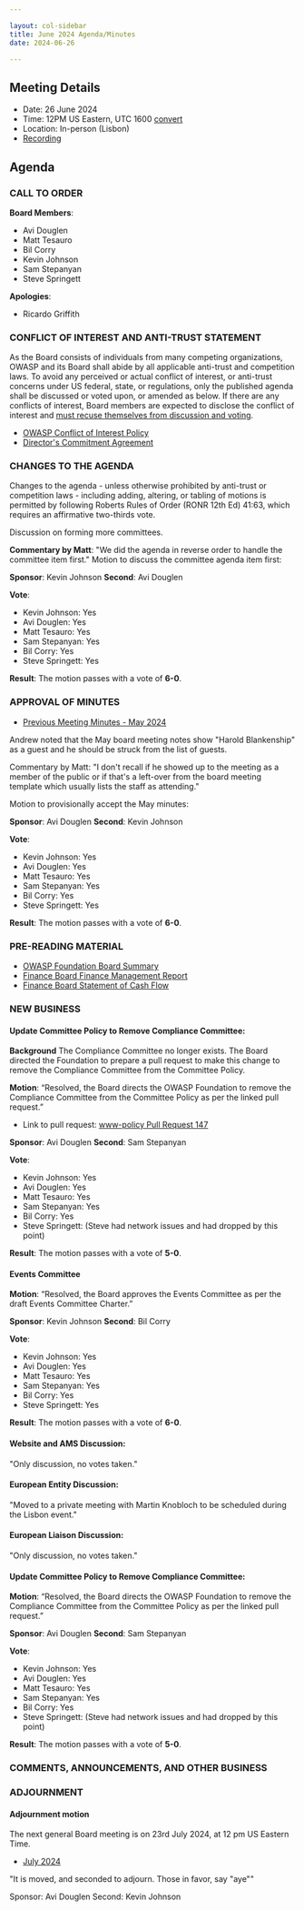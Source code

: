 ```yaml
---

layout: col-sidebar
title: June 2024 Agenda/Minutes
date: 2024-06-26

---
```


## Meeting Details

- Date: 26 June 2024
- Time: 12PM US Eastern, UTC 1600 [convert](https://www.timeanddate.com/worldclock/meetingdetails.html?year=2024&month=6&day=25&hour=16&min=0&sec=0&p1=398&p2=110&p3=197&p4=64&p5=136&p6=179)
- Location: In-person (Lisbon)
- [Recording](https://youtu.be/JjLCYWERXkQ)

## Agenda

### CALL TO ORDER

**Board Members**:
- Avi Douglen
- Matt Tesauro
- Bil Corry
- Kevin Johnson
- Sam Stepanyan
- Steve Springett

**Apologies**:
- Ricardo Griffith


### CONFLICT OF INTEREST AND ANTI-TRUST STATEMENT

As the Board consists of individuals from many competing organizations, OWASP and its Board shall abide by all applicable anti-trust and competition laws. To avoid any perceived or actual conflict of interest, or anti-trust concerns under US federal, state, or regulations, only the published agenda shall be discussed or voted upon, or amended as below. If there are any conflicts of interest, Board members are expected to disclose the conflict of interest and [must recuse themselves from discussion and voting](https://policy.owasp.org/legal/bylaws#section-702-disclosure-required).

- [OWASP Conflict of Interest Policy](https://policy.owasp.org/operational/conflict-of-interest)
- [Director's Commitment Agreement](https://policy.owasp.org/legal/directors-committment-agreement)

### CHANGES TO THE AGENDA

Changes to the agenda - unless otherwise prohibited by anti-trust or competition laws - including adding, altering, or tabling of motions is permitted by following Roberts Rules of Order (RONR 12th Ed) 41:63, which requires an affirmative two-thirds vote.

Discussion on forming more committees.

**Commentary by Matt**: "We did the agenda in reverse order to handle the committee item first."
Motion to discuss the committee agenda item first:

**Sponsor**: Kevin Johnson
**Second**: Avi Douglen

**Vote**:

- Kevin Johnson: Yes
- Avi Douglen: Yes
- Matt Tesauro: Yes
- Sam Stepanyan: Yes
- Bil Corry: Yes
- Steve Springett: Yes

**Result**: The motion passes with a vote of **6-0**.

### APPROVAL OF MINUTES
- [Previous Meeting Minutes - May 2024](/meetings-historical/2024/202405)

Andrew noted that the May board meeting notes show "Harold Blankenship" as a guest and he should be struck from the list of guests.

Commentary by Matt: "I don't recall if he showed up to the meeting as a member of the public or if that's a left-over from the board meeting template which usually lists the staff as attending."

Motion to provisionally accept the May minutes:

**Sponsor**: Avi Douglen
**Second**: Kevin Johnson

**Vote**:

- Kevin Johnson: Yes
- Avi Douglen: Yes
- Matt Tesauro: Yes
- Sam Stepanyan: Yes
- Bil Corry: Yes
- Steve Springett: Yes

**Result**: The motion passes with a vote of **6-0**.

### PRE-READING MATERIAL

- [OWASP Foundation Board Summary](https://docs.google.com/presentation/d/1mD85nAeL-r_sUJq6bcDKY9oFW1wJyFQaVa4MMgsMaEA/edit?usp=sharing)
- [Finance Board Finance Management Report](/attachments/202405-management-report.pdf)
- [Finance Board Statement of Cash Flow](/attachments/202405-statement-of-cash-flow.pdf)

### NEW BUSINESS

#### Update Committee Policy to Remove Compliance Committee:

**Background** The Compliance Committee no longer exists. The Board directed the Foundation to prepare a pull request to make this change to remove the Compliance Committee from the Committee Policy.

**Motion**: “Resolved, the Board directs the OWASP Foundation to remove the Compliance Committee from the Committee Policy as per the linked pull request.”

- Link to pull request: [www-policy Pull Request 147](https://github.com/OWASP/www-policy/pull/147)

**Sponsor**: Avi Douglen
**Second**: Sam Stepanyan

**Vote**:

- Kevin Johnson: Yes
- Avi Douglen: Yes
- Matt Tesauro: Yes
- Sam Stepanyan: Yes
- Bil Corry: Yes
- Steve Springett: (Steve had network issues and had dropped by this point)

**Result**: The motion passes with a vote of **5-0**.

#### Events Committee 
**Motion**: “Resolved, the Board approves the Events Committee as per the draft Events Committee Charter.”

**Sponsor**: Kevin Johnson
**Second**: Bil Corry

**Vote**:

- Kevin Johnson: Yes
- Avi Douglen: Yes
- Matt Tesauro: Yes
- Sam Stepanyan: Yes
- Bil Corry: Yes
- Steve Springett: Yes

**Result**: The motion passes with a vote of **6-0**.

#### Website and AMS Discussion:

"Only discussion, no votes taken."

#### European Entity Discussion:

"Moved to a private meeting with Martin Knobloch to be scheduled during the Lisbon event."

#### European Liaison Discussion:

"Only discussion, no votes taken."

#### Update Committee Policy to Remove Compliance Committee:

**Motion**: “Resolved, the Board directs the OWASP Foundation to remove the Compliance Committee from the Committee Policy as per the linked pull request.”

**Sponsor**: Avi Douglen
**Second**: Sam Stepanyan

**Vote**:

- Kevin Johnson: Yes
- Avi Douglen: Yes
- Matt Tesauro: Yes
- Sam Stepanyan: Yes
- Bil Corry: Yes
- Steve Springett: (Steve had network issues and had dropped by this point)

**Result**: The motion passes with a vote of **5-0**.

### COMMENTS, ANNOUNCEMENTS, AND OTHER BUSINESS

### ADJOURNMENT

#### Adjournment motion

The next general Board meeting is on 23rd July 2024, at 12 pm US Eastern Time.

- [July 2024](https://owasp.org/meetings/202407.html)

"It is moved, and seconded to adjourn. Those in favor, say "aye""

Sponsor: Avi Douglen
Second: Kevin Johnson
